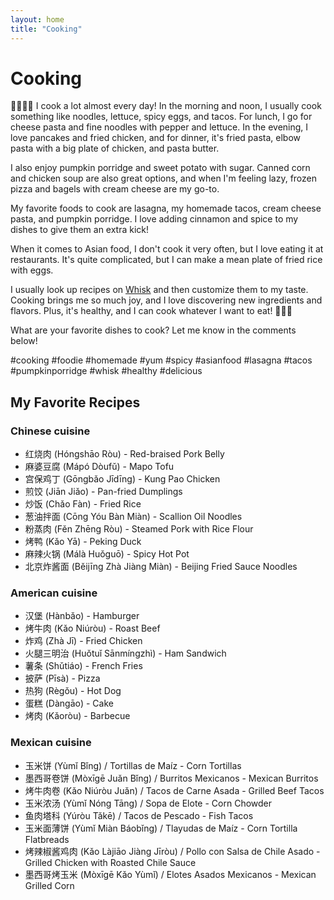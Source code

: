 ```yaml
---
layout: home
title: "Cooking"
---
```


# Cooking

🍜🌮🥞🍗 I cook a lot almost every day! In the morning and noon, I usually cook something like noodles, lettuce, spicy eggs, and tacos. For lunch, I go for cheese pasta and fine noodles with pepper and lettuce. In the evening, I love pancakes and fried chicken, and for dinner, it's fried pasta, elbow pasta with a big plate of chicken, and pasta butter. 

I also enjoy pumpkin porridge and sweet potato with sugar. Canned corn and chicken soup are also great options, and when I'm feeling lazy, frozen pizza and bagels with cream cheese are my go-to.

My favorite foods to cook are lasagna, my homemade tacos, cream cheese pasta, and pumpkin porridge. I love adding cinnamon and spice to my dishes to give them an extra kick!

When it comes to Asian food, I don't cook it very often, but I love eating it at restaurants. It's quite complicated, but I can make a mean plate of fried rice with eggs.

I usually look up recipes on [Whisk](https://whisk.com/) and then customize them to my taste. Cooking brings me so much joy, and I love discovering new ingredients and flavors. Plus, it's healthy, and I can cook whatever I want to eat! 🍴👩‍🍳 

What are your favorite dishes to cook? Let me know in the comments below!

#cooking #foodie #homemade #yum #spicy #asianfood #lasagna #tacos #pumpkinporridge #whisk #healthy #delicious

## My Favorite Recipes

### Chinese cuisine
- 红烧肉 (Hóngshāo Ròu) - Red-braised Pork Belly
- 麻婆豆腐 (Mápó Dòufǔ) - Mapo Tofu
- 宫保鸡丁 (Gōngbǎo Jīdīng) - Kung Pao Chicken
- 煎饺 (Jiān Jiǎo) - Pan-fried Dumplings
- 炒饭 (Chǎo Fàn) - Fried Rice
- 葱油拌面 (Cōng Yóu Bàn Miàn) - Scallion Oil Noodles
- 粉蒸肉 (Fěn Zhēng Ròu) - Steamed Pork with Rice Flour
- 烤鸭 (Kǎo Yā) - Peking Duck
- 麻辣火锅 (Málà Huǒguō) - Spicy Hot Pot
- 北京炸酱面 (Běijīng Zhà Jiàng Miàn) - Beijing Fried Sauce Noodles

### American cuisine
- 汉堡 (Hànbǎo) - Hamburger
- 烤牛肉 (Kǎo Niúròu) - Roast Beef
- 炸鸡 (Zhà Jī) - Fried Chicken
- 火腿三明治 (Huǒtuǐ Sānmíngzhì) - Ham Sandwich
- 薯条 (Shǔtiáo) - French Fries
- 披萨 (Pīsà) - Pizza
- 热狗 (Règǒu) - Hot Dog
- 蛋糕 (Dàngāo) - Cake
- 烤肉 (Kǎoròu) - Barbecue

### Mexican cuisine
- 玉米饼 (Yùmǐ Bǐng) / Tortillas de Maíz - Corn Tortillas
- 墨西哥卷饼 (Mòxīgē Juǎn Bǐng) / Burritos Mexicanos - Mexican Burritos
- 烤牛肉卷 (Kǎo Niúròu Juǎn) / Tacos de Carne Asada - Grilled Beef Tacos
- 玉米浓汤 (Yùmǐ Nóng Tāng) / Sopa de Elote - Corn Chowder
- 鱼肉塔科 (Yúròu Tǎkē) / Tacos de Pescado - Fish Tacos
- 玉米面薄饼 (Yùmǐ Miàn Báobǐng) / Tlayudas de Maíz - Corn Tortilla Flatbreads
- 烤辣椒酱鸡肉 (Kǎo Làjiāo Jiàng Jīròu) / Pollo con Salsa de Chile Asado - Grilled Chicken with Roasted Chile Sauce
- 墨西哥烤玉米 (Mòxīgē Kǎo Yùmǐ) / Elotes Asados Mexicanos - Mexican Grilled Corn
